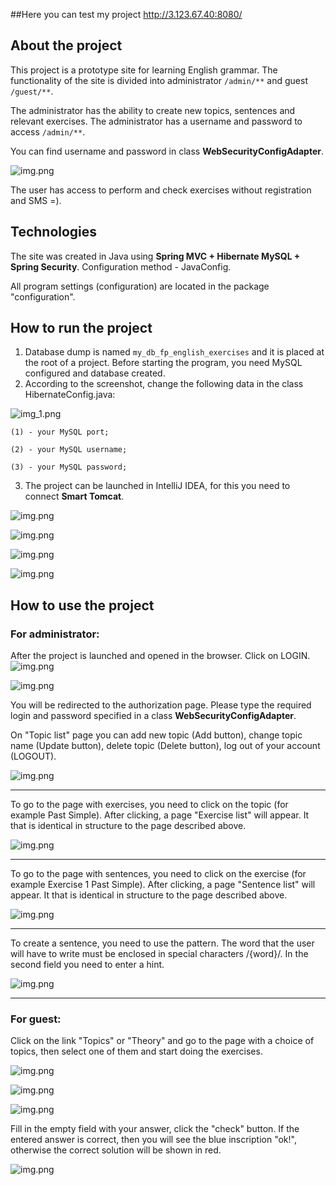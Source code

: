 
##Here you can test my project   http://3.123.67.40:8080/

## About the project

This project is a prototype site for learning English grammar.
The functionality of the site is divided into administrator `/admin/**`
and guest `/guest/**`.

The administrator has the ability to create new topics, sentences and relevant exercises. The administrator has a username and password
to access `/admin/**`. 

You can find username and password in class **WebSecurityConfigAdapter**.

![img.png](assets/webSecurityConfigAdapter.png)

The user has access to perform and check exercises
without registration and SMS =).

## Technologies
The site was created in Java using
**Spring MVC + Hibernate MySQL + Spring Security**.
Configuration method - JavaConfig.

All program settings (configuration) are located in the package "configuration".

## How to run the project
1. Database dump is named `my_db_fp_english_exercises` and it
is placed at the root of a project.
Before starting the program, you need MySQL configured and database created.
2. According to the screenshot, change the following data
in the class HibernateConfig.java: 

![img_1.png](assets/hibernateConfig.png)

    (1) - your MySQL port;
    
    (2) - your MySQL username;
    
    (3) - your MySQL password;

3. The project can be launched in IntelliJ IDEA,
for this you need to connect **Smart Tomcat**.


![img.png](assets/Smartcat.png)

![img.png](assets/Smartcat_2.png)

![img.png](assets/Smartcat_3.png)

![img.png](assets/Smartcat_4.png)

## How to use the project

### For administrator:

After the project is launched and opened in the browser. Click on LOGIN.
![img.png](assets/browser2.png)

![img.png](assets/login_page.png)

You will be redirected to the authorization page.
Please type the required login and password specified in a class **WebSecurityConfigAdapter**.

On "Topic list" page you can add new topic (Add button),
change topic name (Update button), delete topic (Delete button),
log out of your account (LOGOUT).

![img.png](assets/topic_list.png)


---

To go to the page with exercises, you need to click on the topic
(for example Past Simple).
After clicking, a page "Exercise list" will appear. It that is identical
in structure to the page described above.

![img.png](assets/exercise_list.png)

---
To go to the page with sentences, you need to click on the exercise
(for example Exercise 1 Past Simple).
After clicking, a page "Sentence list" will appear. It that is identical
in structure to the page described above.

![img.png](assets/sentence_list.png)

---
To create a sentence, you need to use the pattern.
The word that the user will have to write
must be enclosed in special characters /{word}/.
In the second field you need to enter a hint.

![img.png](assets/create_a_sentence.png)

---

### For guest:

Click on the link "Topics" or "Theory" and go to the page with a choice of topics,
then select one of them and start doing the exercises.

![img.png](assets/guest.png)

![img.png](assets/guest_topics.png)

![img.png](assets/guest_exercise.png)

Fill in the empty field with your answer, click the "check" button.
If the entered answer is correct, then you will see the blue inscription "ok!",
otherwise the correct solution will be shown in red.

![img.png](assets/sentences.png)





